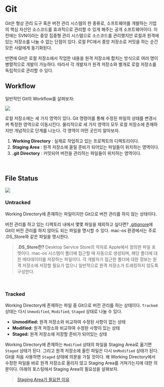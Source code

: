 # Git

Git은 형상 관리 도구 혹은 버전 관리 시스템의 한 종류로, 소프트웨어를 개발하는 기업의 핵심 자산인 소스코드를 효과적으로 관리할 수 있게 해주는 공개 소프트웨어이다. 이전에는 SVN이라는 중앙 집중형 관리 시스템으로 소스코드를 관리했지만 로컬과 원격에 있는 저장소를 나눌 수 없는 단점이 있다. 로컬 PC에서 중앙 저장소로 커밋을 하는 순간 모든 사람에게 동기화된다.

반면에 Git은 로컬 저장소에서 작업한 내용을 원격 저장소에 합치는 방식으로 여러 명이 병렬적으로 개발이 가능하다. 따라서 각 개발자가 원격 저장소와 별개로 로컬 저장소를 독립적으로 관리할 수 있다.

## Workflow

일반적인 Git의 Workflow를 살펴보자:

<img src="https://user-images.githubusercontent.com/61190690/168989164-1fafbe59-ac0c-4672-9d84-b63ac2aecf29.png">

로컬 저장소에는 세 가지 영역이 있다. Git 명령어를 통해 수정된 파일의 상태를 변경시켜 특정한 영역으로 이동시킨다. 물리적으로 세 가지 영역이 모두 로컬 저장소에 존재하지만 개념적으로 단계를 나눈다. 각 영역이 어떤 곳인지 알아보자.

1. **Working Directory** : 실제로 작업하고 있는 프로젝트의 디렉토리이다.
2. **Staging Area** : 원격 저장소에 올릴 준비가 되어있는 파일들이 위치하는 영역이다.
3. **.git Directory** : 커밋되어 버전을 관리하는 파일들이 위치하는 영역이다.

&nbsp;
## File Status

<img src="https://user-images.githubusercontent.com/61190690/168988580-0337bc6b-b60d-437e-a9a3-66a79fba921f.png">

### Untracked

Working Directory에 존재하는 파일이지만 Git으로 버전 관리를 하지 않는 상태이다.

버전 관리를 하고 있는 디렉토리 내에서 몇몇 파일을 제외하고 싶다면? [.gitignore](./gitignore.md)에 Git이 버전 관리를 하지 않아도 되는 파일을 명시할 수 있다. mac-os 환경에서는 주로 .DS_Store와 같은 파일을 명시한다.

> **.DS_Store란?** Desktop Service Store의 약자로 Apple에서 정의한 파일 포멧이다. mac-os 시스템이 폴더에 접근할 때 자동으로 생성되며, 해당 폴더에 대한 메타데이터를 저장하는 파일이다. 각 개발자가 접근한 폴더에 대한 정보는 원격 저장소에 저장할 필요가 없으니 일반적으로 원격 저장소가 트래킹하지 않도록 구성한다.

&nbsp;

### Tracked

Working Directory에 존재하는 파일 중 Git으로 버전 관리를 하는 상태이다. `Tracked` 상태는 다시 `Unmodified`, `Modified`, `Staged` 상태로 나눌 수 있다. 

- **Unmodified:** 원격 저장소와 비교하여 수정된 사항이 없는 상태   
- **Modified:** 원격 저장소와 비교하여 수정돤 사항이 있는 상태   
- **Staged:** 원격 저장소에 저장할 준비가 되어있는 상태

Working Directory에 존재하는 `Modified` 상태의 파일을 Staging Area로 옮기면 `Staged` 상태가 된다. 그리고 원격 저장소에 올린 파일은 다시 `UnModified` 상태가 된다. Git을 처음 사용하면 `Staged` 상태에 의문을 가질 것이다. 왜 Working Directory에서 수정한 파일을 바로 원격 저장소로 올리지 않고 Staging Area를 거쳐가는지에 대한 의문이다. 아래의 포스팅에서 Staging Area의 필요성을 살펴보자.

> [Staging Area가 필요한 이유](https://blog.npcode.com/2012/10/23/git%EC%9D%98-staging-area%EB%8A%94-%EC%96%B4%EB%96%A4-%EC%A0%90%EC%9D%B4-%EC%9C%A0%EC%9A%A9%ED%95%9C%EA%B0%80/)
